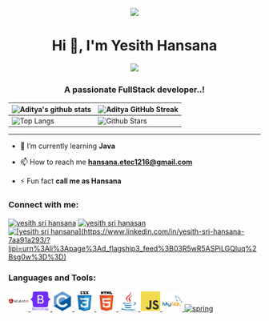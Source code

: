 <p align="center">
  <img src="https://github.com/thompsonemerson/thompsonemerson/raw/master/cover-thompson.png" height="200"/>
</p>

<h1 align="center">Hi 👋, I'm Yesith Hansana</h1>

<p align="center">
  <a href="https://github.com/DenverCoder1/readme-typing-svg"><img src="https://readme-typing-svg.herokuapp.com?lines=ICT+Undergraduate;Full+Stack+Developer;Always%20learning%20new%20things&center=true&width=500&height=50"></a>
</p>

<h3 align="center">A passionate FullStack developer..!</h3>


| ![Aditya's github stats](https://github-readme-stats.vercel.app/api?username=pr23106082-Yesith&show_icons=true&theme=tokyonight) | ![Aditya GitHub Streak](https://github-readme-streak-stats.herokuapp.com/?user=pr23106082-Yesith&theme=tokyonight) |
| --- | --- |
| ![Top Langs](https://github-readme-stats.vercel.app/api/top-langs/?username=pr23106082-Yesith&theme=tokyonight) | ![Github Stars](https://github-readme-stats.vercel.app/api?username=pr23106082-Yesith&show_icons=true&locale=en&count_private=true&hide_rank=true&custom_title=My%20GitHub%20Stats&disable_animations=true&theme=tokyonight) |

___

- 🌱 I’m currently learning **Java**

- 📫 How to reach me **hansana.etec1216@gmail.com**

- ⚡ Fun fact **call me as Hansana**

<h3 align="left">Connect with me:</h3>
<p align="left">
<a href="https://linkedin.com/in/yesith sri hansana" target="blank"><img align="center" src="https://raw.githubusercontent.com/rahuldkjain/github-profile-readme-generator/master/src/images/icons/Social/linked-in-alt.svg" alt="yesith sri hansana" height="30" width="40" /></a>
<a href="https://fb.com/yesith sri hanasan" target="blank"><img align="center" src="https://raw.githubusercontent.com/rahuldkjain/github-profile-readme-generator/master/src/images/icons/Social/facebook.svg" alt="yesith sri hanasan" height="30" width="40" /></a>
<a href="https://instagram.com/yesith sri hansana" target="blank"><img align="center" src="https://raw.githubusercontent.com/rahuldkjain/github-profile-readme-generator/master/src/images/icons/Social/instagram.svg" alt="[yesith sri hansana](https://www.linkedin.com/in/yesith-sri-hansana-7aa91a293/?lipi=urn%3Ali%3Apage%3Ad_flagship3_feed%3B03R5wR5ASPiLGQluq%2Bsg0w%3D%3D)" height="30" width="40" /></a>
</p>

<h3 align="left">Languages and Tools:</h3>
<p align="left"> <a href="https://angular.io" target="_blank" rel="noreferrer"> <img src="https://raw.githubusercontent.com/devicons/devicon/master/icons/angularjs/angularjs-original-wordmark.svg" alt="angularjs" width="40" height="40"/> </a> <a href="https://getbootstrap.com" target="_blank" rel="noreferrer"> <img src="https://raw.githubusercontent.com/devicons/devicon/master/icons/bootstrap/bootstrap-plain-wordmark.svg" alt="bootstrap" width="40" height="40"/> </a> <a href="https://www.cprogramming.com/" target="_blank" rel="noreferrer"> <img src="https://raw.githubusercontent.com/devicons/devicon/master/icons/c/c-original.svg" alt="c" width="40" height="40"/> </a> <a href="https://www.w3schools.com/css/" target="_blank" rel="noreferrer"> <img src="https://raw.githubusercontent.com/devicons/devicon/master/icons/css3/css3-original-wordmark.svg" alt="css3" width="40" height="40"/> </a> <a href="https://www.w3.org/html/" target="_blank" rel="noreferrer"> <img src="https://raw.githubusercontent.com/devicons/devicon/master/icons/html5/html5-original-wordmark.svg" alt="html5" width="40" height="40"/> </a> <a href="https://www.java.com" target="_blank" rel="noreferrer"> <img src="https://raw.githubusercontent.com/devicons/devicon/master/icons/java/java-original.svg" alt="java" width="40" height="40"/> </a> <a href="https://developer.mozilla.org/en-US/docs/Web/JavaScript" target="_blank" rel="noreferrer"> <img src="https://raw.githubusercontent.com/devicons/devicon/master/icons/javascript/javascript-original.svg" alt="javascript" width="40" height="40"/> </a> <a href="https://www.mysql.com/" target="_blank" rel="noreferrer"> <img src="https://raw.githubusercontent.com/devicons/devicon/master/icons/mysql/mysql-original-wordmark.svg" alt="mysql" width="40" height="40"/> </a> <a href="https://spring.io/" target="_blank" rel="noreferrer"> <img src="https://www.vectorlogo.zone/logos/springio/springio-icon.svg" alt="spring" width="40" height="40"/> </a> </p>
